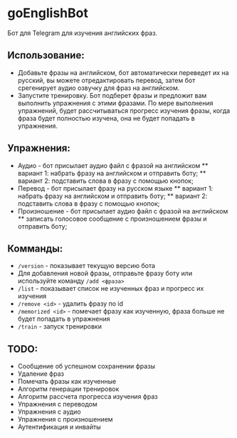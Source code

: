 # goEnglishBot
Бот для Telegram для изучения английских фраз.

## Использование:
* Добавьте фразы на английском, бот автоматически переведет их на русский, вы можете отредактировать перевод, затем бот срегенирует аудио озвучку для фраз на английском.
* Запустите тренировку. Бот подберет фразы и предложит вам выполнить упражнения с этими фразами. По мере выполнения упражнений, будет рассчитываться прогресс изучения фразы, когда фраза будет полностью изучена, она не будет попадать в упражнения.

## Упражнения:
* Аудио - бот присылает аудио файл с фразой на английском
** вариант 1: набрать фразу на английском и отправить боту;
** вариант 2: подставить слова в фразу с помощью кнопок;
* Перевод - бот присылает фразу на русском языке
** вариант 1: набрать фразу на английском и отправить боту;
** вариант 2: подставить слова в фразу с помощью кнопок;
* Произношение - бот присылает аудио файл с фразой на английском
** записать голосовое сообщение с произношением фразы и отправить боту;


## Комманды:
* `/version` - показывает текущую версию бота
* Для добавления новой фразы, отправьте фразу боту или используйте команду `/add <фраза>`
* `/list` - показывает список не изученных фраз и прогресс их изучения
* `/remove <id>` - удалить фразу по id
* `/memorized <id>` - помечает фразу как изученную, фраза больше не будет попадать в упражнения
* `/train` - запуск тренировки

## TODO:
* Сообщение об успешном сохранении фразы
* Удаление фраз
* Помечать фразы как изученные
* Алгоритм генерации тренировок
* Алгоритм рассчета прогресса изучения фраз
* Упражнения с переводом
* Упражнения с аудио
* Упражнения с произношением
* Аутентификация и инвайты
